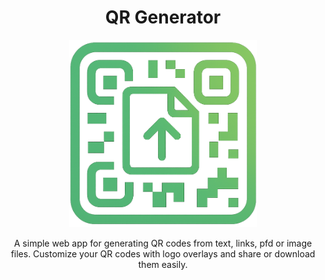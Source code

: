 <div align="center">
    <h1>QR Generator</h1>
    <img src="./client/public/images/logo.png" alt="App Logo" width="300">
    <p>A simple web app for generating QR codes from text, links, pfd or image files. Customize your QR codes with logo overlays and share or download them easily.</p>
</div>
